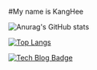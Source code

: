 #My name is KangHee

![Anurag's GitHub stats](https://github-readme-stats.vercel.app/api?username=LeeKangh22&theme=tokyonight&show_icons=true)

[![Top Langs](https://github-readme-stats.vercel.app/api/top-langs/?username=LeeKangh22&layout=compact)](https://github.com/anuraghazra/github-readme-stats)

[![Tech Blog Badge](http://img.shields.io/badge/-Tech%20blog-black?style=flat-square&logo=github&link=https://LaaKangh22.github.io/)](https://LeeKangh22.github.io/)
